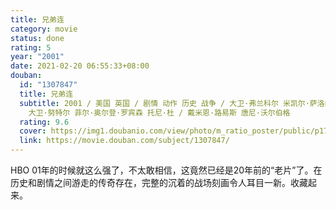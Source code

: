 ```yaml
---
title: 兄弟连
category: movie
status: done
rating: 5
year: "2001"
date: 2021-02-20 06:55:33+08:00
douban:
  id: "1307847"
  title: 兄弟连
  subtitle: 2001 / 美国 英国 / 剧情 动作 历史 战争 / 大卫·弗兰科尔 米凯尔·萨洛门 汤姆·汉克斯 大卫·李兰特 理查德·隆克瑞恩
    大卫·努特尔 菲尔·奥尔登·罗宾森 托尼·杜 / 戴米恩·路易斯 唐尼·沃尔伯格
  rating: 9.6
  cover: https://img1.doubanio.com/view/photo/m_ratio_poster/public/p1714777727.jpg
  link: https://movie.douban.com/subject/1307847/
---
```


HBO 01年的时候就这么强了，不太敢相信，这竟然已经是20年前的“老片”了。在历史和剧情之间游走的传奇存在，完整的沉着的战场刻画令人耳目一新。收藏起来。

